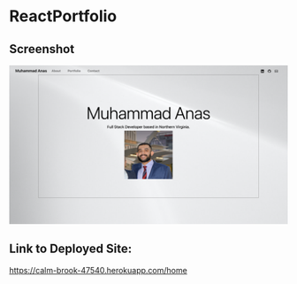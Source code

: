 # ReactPortfolio

## Screenshot
<img src="src/img/picture1.png"></img>

## Link to Deployed Site:
https://calm-brook-47540.herokuapp.com/home
